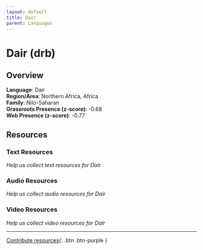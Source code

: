 ```yaml
---
layout: default
title: Dair
parent: Languages
---
```


# Dair (drb)

## Overview

**Language**: Dair  
**Region/Area**: Northern Africa, Africa  
**Family**: Nilo-Saharan  
**Grassroots Presence (z-score)**: -0.68  
**Web Presence (z-score)**: -0.77  

## Resources

### Text Resources
*Help us collect text resources for Dair*

### Audio Resources
*Help us collect audio resources for Dair*

### Video Resources
*Help us collect video resources for Dair*

---

[Contribute resources](https://forms.office.com/e/1SfLJx3u1r){: .btn .btn-purple }
